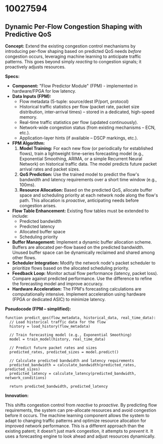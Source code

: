 # 10027594

## Dynamic Per-Flow Congestion Shaping with Predictive QoS

**Concept:** Extend the existing congestion control mechanisms by introducing per-flow shaping based on predicted QoS needs *before* congestion occurs, leveraging machine learning to anticipate traffic patterns. This goes beyond simply *reacting* to congestion signals; it proactively adjusts resources.

**Specs:**

*   **Component:** "Flow Predictor Module" (FPM) - implemented in hardware/FPGA for low latency.
*   **Data Inputs (FPM):**
    *   Flow metadata (5-tuple: source/dest IP/port, protocol)
    *   Historical traffic statistics per flow (packet rate, packet size distribution, inter-arrival times) – stored in a dedicated, high-speed memory.
    *   Real-time traffic statistics per flow (updated continuously).
    *   Network-wide congestion status (from existing mechanisms – ECN, etc.).
    *   Application-layer hints (if available – DSCP markings, etc.).
*   **FPM Algorithm:**
    1.  **Model Training:** For each new flow (or periodically for established flows), train a lightweight time-series forecasting model (e.g., Exponential Smoothing, ARIMA, or a simple Recurrent Neural Network) on historical traffic data. The model predicts future packet arrival rates and packet sizes.
    2.  **QoS Prediction:** Use the trained model to predict the flow's bandwidth and latency requirements over a short time window (e.g., 100ms).
    3.  **Resource Allocation:** Based on the predicted QoS, allocate buffer space and scheduling priority at each network node along the flow's path. This allocation is *proactive*, anticipating needs before congestion arises.
*   **Flow Table Enhancement:** Existing flow tables must be extended to include:
    *   Predicted bandwidth
    *   Predicted latency
    *   Allocated buffer space
    *   Scheduling priority
*   **Buffer Management:** Implement a dynamic buffer allocation scheme.  Buffers are allocated per-flow based on the predicted bandwidth. Unused buffer space can be dynamically reclaimed and shared among other flows.
*   **Scheduler Integration:** Modify the network node's packet scheduler to prioritize flows based on the allocated scheduling priority. 
*   **Feedback Loop:** Monitor actual flow performance (latency, packet loss). Compare against predicted performance. Use the difference to refine the forecasting model and improve accuracy.
*   **Hardware Acceleration:**  The FPM's forecasting calculations are computationally intensive.  Implement acceleration using hardware (FPGA or dedicated ASIC) to minimize latency.

**Pseudocode (FPM – simplified):**

```
function predict_qos(flow_metadata, historical_data, real_time_data):
  // Load historical traffic data for the flow
  history = load_history(flow_metadata)

  // Train forecasting model (e.g., Exponential Smoothing)
  model = train_model(history, real_time_data)

  // Predict future packet rates and sizes
  predicted_rates, predicted_sizes = model.predict()

  // Calculate predicted bandwidth and latency requirements
  predicted_bandwidth = calculate_bandwidth(predicted_rates, predicted_sizes)
  predicted_latency = calculate_latency(predicted_bandwidth, network_conditions)

  return predicted_bandwidth, predicted_latency
```

**Innovation:**

This shifts congestion control from *reactive* to *proactive*. By predicting flow requirements, the system can pre-allocate resources and avoid congestion before it occurs. The machine learning component allows the system to adapt to changing traffic patterns and optimize resource allocation for improved network performance. This is a different approach than the existing patent; it doesn’t just mark congestion, it attempts to *prevent* it. It uses a forecasting engine to look ahead and adjust resources dynamically.